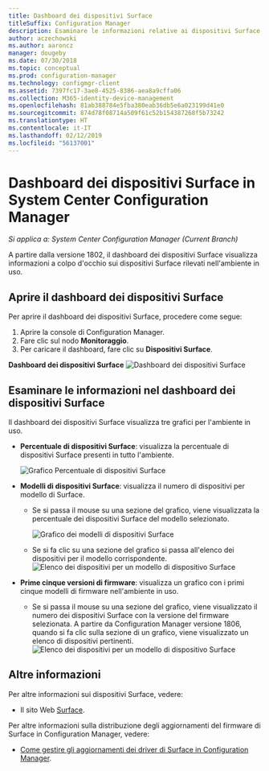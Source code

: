 ```yaml
---
title: Dashboard dei dispositivi Surface
titleSuffix: Configuration Manager
description: Esaminare le informazioni relative ai dispositivi Surface tramite il dashboard.
author: aczechowski
ms.author: aaroncz
manager: dougeby
ms.date: 07/30/2018
ms.topic: conceptual
ms.prod: configuration-manager
ms.technology: configmgr-client
ms.assetid: 7397fc17-3ae8-4525-8386-aea8a9cffa06
ms.collection: M365-identity-device-management
ms.openlocfilehash: 81ab388784e5fba380eab36db5e6a023199d41e0
ms.sourcegitcommit: 874d78f08714a509f61c52b154387268f5b73242
ms.translationtype: HT
ms.contentlocale: it-IT
ms.lasthandoff: 02/12/2019
ms.locfileid: "56137001"
---
```

# <a name="surface-device-dashboard-in-system-center-configuration-manager"></a>Dashboard dei dispositivi Surface in System Center Configuration Manager

*Si applica a: System Center Configuration Manager (Current Branch)*

A partire dalla versione 1802, il dashboard dei dispositivi Surface visualizza informazioni a colpo d'occhio sui dispositivi Surface rilevati nell'ambiente in uso. <!--1355788-->

## <a name="open-the-surface-device-dashboard"></a>Aprire il dashboard dei dispositivi Surface

Per aprire il dashboard dei dispositivi Surface, procedere come segue: 

1. Aprire la console di Configuration Manager. 
2. Fare clic sul nodo **Monitoraggio**. 
3. Per caricare il dashboard, fare clic su **Dispositivi Surface**.

**Dashboard dei dispositivi Surface**
![Dashboard dei dispositivi Surface](media/Surface-device-dashboard.PNG)



## <a name="reviewing-information-in-the-surface-device-dashboard"></a>Esaminare le informazioni nel dashboard dei dispositivi Surface

Il dashboard dei dispositivi Surface visualizza tre grafici per l'ambiente in uso. 

- **Percentuale di dispositivi Surface**: visualizza la percentuale di dispositivi Surface presenti in tutto l'ambiente.

    ![Grafico Percentuale di dispositivi Surface](media/Percent-Surface-Devices.PNG)
- **Modelli di dispositivi Surface**: visualizza il numero di dispositivi per modello di Surface. 
  - Se si passa il mouse su una sezione del grafico, viene visualizzata la percentuale dei dispositivi Surface del modello selezionato. 

       ![Grafico dei modelli di dispositivi Surface](media/Surface-Models-Hover.PNG)
  - Se si fa clic su una sezione del grafico si passa all'elenco dei dispositivi per il modello corrispondente. 
      ![Elenco dei dispositivi per un modello di dispositivo Surface](media/Surface-Model-Device-List.PNG)

- **Prime cinque versioni di firmware**: visualizza un grafico con i primi cinque modelli di firmware nell'ambiente in uso. 
  - Se si passa il mouse su una sezione del grafico, viene visualizzato il numero dei dispositivi Surface con la versione del firmware selezionata. A partire da Configuration Manager versione 1806, quando si fa clic sulla sezione di un grafico, viene visualizzato un elenco di dispositivi pertinenti. <!--1358654--> ![Elenco dei dispositivi per un modello di dispositivo Surface](media/Surface-Firmware-Hover.PNG)


## <a name="more-information"></a>Altre informazioni

Per altre informazioni sui dispositivi Surface, vedere:
 - Il sito Web [Surface]( https://go.microsoft.com/fwlink/?linkid=861998).
    
Per altre informazioni sulla distribuzione degli aggiornamenti del firmware di Surface in Configuration Manager, vedere:
 - [Come gestire gli aggiornamenti dei driver di Surface in Configuration Manager]( https://support.microsoft.com/help/4098906).




